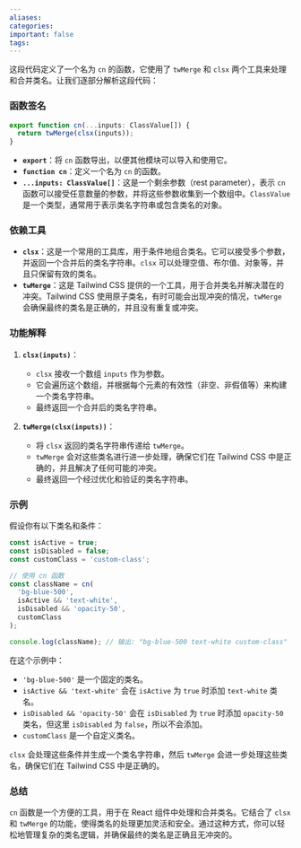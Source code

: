 ```yaml
---
aliases: 
categories: 
important: false
tags:
---
```

这段代码定义了一个名为 `cn` 的函数，它使用了 `twMerge` 和 `clsx` 两个工具来处理和合并类名。让我们逐部分解析这段代码：

### 函数签名

```typescript
export function cn(...inputs: ClassValue[]) {
  return twMerge(clsx(inputs));
}
```

- **`export`**：将 `cn` 函数导出，以便其他模块可以导入和使用它。
- **`function cn`**：定义一个名为 `cn` 的函数。
- **`...inputs: ClassValue[]`**：这是一个剩余参数（rest parameter），表示 `cn` 函数可以接受任意数量的参数，并将这些参数收集到一个数组中。`ClassValue` 是一个类型，通常用于表示类名字符串或包含类名的对象。

### 依赖工具

- **`clsx`**：这是一个常用的工具库，用于条件地组合类名。它可以接受多个参数，并返回一个合并后的类名字符串。`clsx` 可以处理空值、布尔值、对象等，并且只保留有效的类名。
- **`twMerge`**：这是 Tailwind CSS 提供的一个工具，用于合并类名并解决潜在的冲突。Tailwind CSS 使用原子类名，有时可能会出现冲突的情况，`twMerge` 会确保最终的类名是正确的，并且没有重复或冲突。

### 功能解释

1. **`clsx(inputs)`**：
   - `clsx` 接收一个数组 `inputs` 作为参数。
   - 它会遍历这个数组，并根据每个元素的有效性（非空、非假值等）来构建一个类名字符串。
   - 最终返回一个合并后的类名字符串。

2. **`twMerge(clsx(inputs))`**：
   - 将 `clsx` 返回的类名字符串传递给 `twMerge`。
   - `twMerge` 会对这些类名进行进一步处理，确保它们在 Tailwind CSS 中是正确的，并且解决了任何可能的冲突。
   - 最终返回一个经过优化和验证的类名字符串。

### 示例

假设你有以下类名和条件：

```typescript
const isActive = true;
const isDisabled = false;
const customClass = 'custom-class';

// 使用 cn 函数
const className = cn(
  'bg-blue-500',
  isActive && 'text-white',
  isDisabled && 'opacity-50',
  customClass
);

console.log(className); // 输出: "bg-blue-500 text-white custom-class"
```

在这个示例中：
- `'bg-blue-500'` 是一个固定的类名。
- `isActive && 'text-white'` 会在 `isActive` 为 `true` 时添加 `text-white` 类名。
- `isDisabled && 'opacity-50'` 会在 `isDisabled` 为 `true` 时添加 `opacity-50` 类名，但这里 `isDisabled` 为 `false`，所以不会添加。
- `customClass` 是一个自定义类名。

`clsx` 会处理这些条件并生成一个类名字符串，然后 `twMerge` 会进一步处理这些类名，确保它们在 Tailwind CSS 中是正确的。

### 总结

`cn` 函数是一个方便的工具，用于在 React 组件中处理和合并类名。它结合了 `clsx` 和 `twMerge` 的功能，使得类名的处理更加灵活和安全。通过这种方式，你可以轻松地管理复杂的类名逻辑，并确保最终的类名是正确且无冲突的。